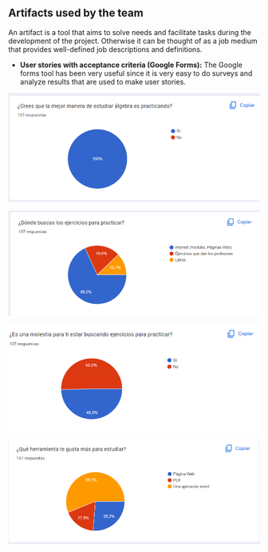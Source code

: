 ## Artifacts used by the team
An artifact is a tool that aims to solve needs and facilitate tasks during the development of the project. Otherwise it can be thought of as a job medium that provides well-defined job descriptions and definitions.
+ **User stories with acceptance criteria (Google Forms):** The Google forms tool has been very useful since it is very easy to do surveys and analyze results that are used to make user stories.  

![alt text](https://github.com/CesarHuertaUADY/Proyecto_Fundamentos_IS/blob/First-Deadline/Artifacts/Forms/Question_1.png)

![alt text](https://github.com/CesarHuertaUADY/Proyecto_Fundamentos_IS/blob/First-Deadline/Artifacts/Forms/Question_2.png)

![alt text](https://github.com/CesarHuertaUADY/Proyecto_Fundamentos_IS/blob/First-Deadline/Artifacts/Forms/Question_3.png)

![alt text](https://github.com/CesarHuertaUADY/Proyecto_Fundamentos_IS/blob/First-Deadline/Artifacts/Forms/Question_4.png)
